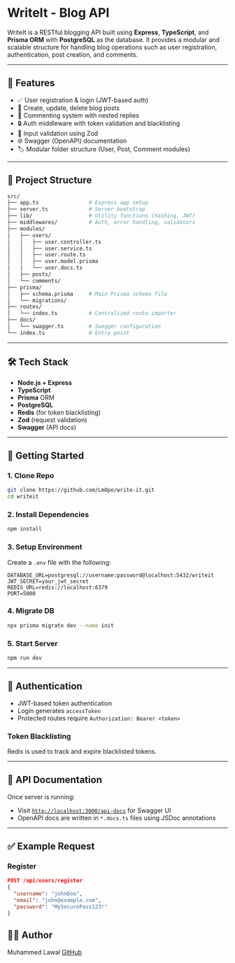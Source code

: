 # WriteIt - Blog API

WriteIt is a RESTful blogging API built using **Express**, **TypeScript**, and **Prisma ORM** with **PostgreSQL** as the database. It provides a modular and scalable structure for handling blog operations such as user registration, authentication, post creation, and comments.

---

## 🧩 Features

* ✅ User registration & login (JWT-based auth)
* 📝 Create, update, delete blog posts
* 💬 Commenting system with nested replies
* 🔒 Auth middleware with token validation and blacklisting
* 🧪 Input validation using Zod
* 🌐 Swagger (OpenAPI) documentation
* 🏷️ Modular folder structure (User, Post, Comment modules)

---

## 📁 Project Structure

```bash
src/
├── app.ts                # Express app setup
├── server.ts             # Server bootstrap
├── lib/                  # Utility functions (hashing, JWT)
├── middlewares/          # Auth, error handling, validators
├── modules/
│   ├── users/
│   │   ├── user.controller.ts
│   │   ├── user.service.ts
│   │   ├── user.route.ts
│   │   ├── user.model.prisma
│   │   └── user.docs.ts
│   ├── posts/
│   └── comments/
├── prisma/
│   ├── schema.prisma     # Main Prisma schema file
│   └── migrations/
├── routes/
│   └── index.ts          # Centralized route importer
├── docs/
│   └── swagger.ts        # Swagger configuration
└── index.ts              # Entry point
```

---

## 🛠 Tech Stack

* **Node.js + Express**
* **TypeScript**
* **Prisma** ORM
* **PostgreSQL**
* **Redis** (for token blacklisting)
* **Zod** (request validation)
* **Swagger** (API docs)

---

## 🚀 Getting Started

### 1. Clone Repo

```bash
git clone https://github.com/LmOpe/write-it.git
cd writeit
```

### 2. Install Dependencies

```bash
npm install
```

### 3. Setup Environment

Create a `.env` file with the following:

```env
DATABASE_URL=postgresql://username:password@localhost:5432/writeit
JWT_SECRET=your_jwt_secret
REDIS_URL=redis://localhost:6379
PORT=5000
```

### 4. Migrate DB

```bash
npx prisma migrate dev --name init
```

### 5. Start Server

```bash
npm run dev
```

---

## 🔐 Authentication

* JWT-based token authentication
* Login generates `accessToken`
* Protected routes require `Authorization: Bearer <token>`

### Token Blacklisting

Redis is used to track and expire blacklisted tokens.

---

## 📘 API Documentation

Once server is running:

* Visit [`http://localhost:3000/api-docs`](http://localhost:3000/api-docs) for Swagger UI
* OpenAPI docs are written in `*.docs.ts` files using JSDoc annotations

---

## ✅ Example Request

### Register

```json
POST /api/users/register
{
  "username": "johnDoe",
  "email": "john@example.com",
  "password": "MySecurePass123!"
}
```

## 👨‍💻 Author

Muhammed Lawal
[GitHub](https://github.com/your-username)
